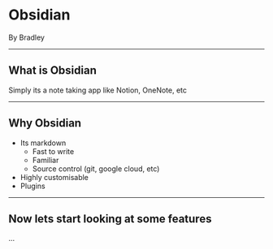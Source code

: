 # Obsidian
By Bradley


---
## What is Obsidian

Simply its a note taking app like Notion, OneNote, etc
 
---
## Why Obsidian

- Its markdown
	- Fast to write
	- Familiar
	- Source control (git, google cloud, etc)
- Highly customisable
- Plugins

---

## Now lets start looking at some features




...

